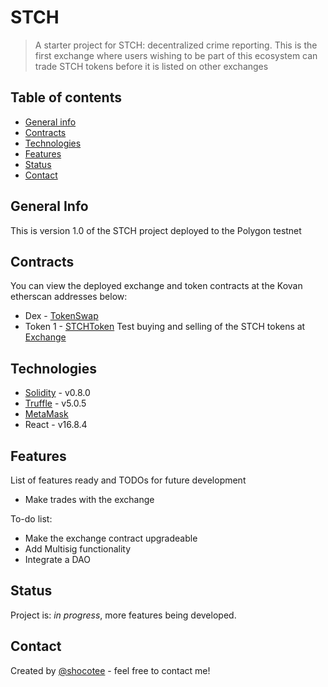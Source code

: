 # STCH 
>A starter project for STCH: decentralized crime reporting. This is the first exchange where users wishing to be part of this ecosystem can trade STCH tokens before it is listed on other exchanges

## Table of contents
* [General info](#general-info)
* [Contracts](#contracts)
* [Technologies](#technologies)
* [Features](#features)
* [Status](#status)
* [Contact](#contact)
 
## General Info
This is version 1.0 of the STCH project deployed to the Polygon testnet

## Contracts
You can view the deployed exchange and token contracts at the Kovan etherscan addresses below:
* Dex - [TokenSwap](https://mumbai.polygonscan.com/address/0x0F69Cc3BCAf6Bc8DB847aC74D93AdeC99D73b232#code)
* Token 1 - [STCHToken]( https://mumbai.polygonscan.com/address/0xf09a433E8d775651Cce4C789B78a04d2DB6DD582#code)
Test buying and selling of the STCH tokens at [Exchange](https://stch-6e643.web.app/)

## Technologies
* [Solidity](https://docs.soliditylang.org/en/v0.8.4/) - v0.8.0
* [Truffle](https://www.trufflesuite.com/docs/truffle/getting-started/installation) - v5.0.5 
* [MetaMask](https://metamask.io/)
* React - v16.8.4  


## Features
List of features ready and TODOs for future development
* Make trades with the exchange


To-do list:
* Make the exchange contract upgradeable
* Add Multisig functionality
* Integrate a DAO

## Status
Project is: _in progress_, more features being developed.

## Contact
Created by [@shocotee](https://twitter.com/shocotee) - feel free to contact me!
